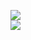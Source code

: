 [![](https://img.shields.io/badge/Made%20With-Github%20Spray-lightgrey.svg?style=for-the-badge&logo=github)](https://github.com/Annihil/github-spray#1456)  
[![](https://i.imgur.com/2DrTn0Z.gif)](https://github.com/Annihil/github-spray)